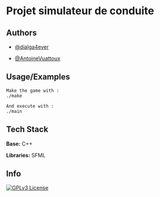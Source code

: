 # Projet simulateur de conduite



## Authors

- [@dialga4ever](https://github.com/dialga4ever)

- [@AntoineVuattoux](https://github.com/AntoineVuattoux)
## Usage/Examples

```shell
Make the game with :
./make

And execute with :
./main
```


## Tech Stack
**Base:** C++

**Libraries:** SFML

## Info

[![GPLv3 License](https://img.shields.io/badge/License-GPL%20v3-yellow.svg)](https://opensource.org/licenses/)
